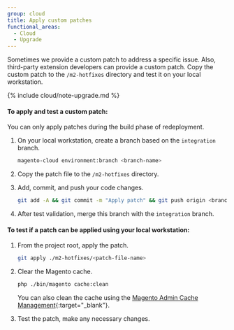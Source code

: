 ```yaml
---
group: cloud
title: Apply custom patches
functional_areas:
  - Cloud
  - Upgrade
---
```

Sometimes we provide a custom patch to address a specific issue. Also, third-party extension developers can provide a custom patch. Copy the custom patch to the `/m2-hotfixes` directory and test it on your local workstation.

{% include cloud/note-upgrade.md %}

#### To apply and test a custom patch:

You can only apply patches during the build phase of redeployment.

1.  On your local workstation, create a branch based on the `integration` branch.

    ```bash
    magento-cloud environment:branch <branch-name>
    ```

1.  Copy the patch file to the `/m2-hotfixes` directory.

1.  Add, commit, and push your code changes.

    ```bash
    git add -A && git commit -m "Apply patch" && git push origin <branch name>
    ```

1.  After test validation, merge this branch with the `integration` branch.

#### To test if a patch can be applied using your local workstation:

1.  From the project root, apply the patch.

    ```bash
    git apply ./m2-hotfixes/<patch-file-name>
    ```

1.  Clear the Magento cache.

    ```bash
    php ./bin/magento cache:clean
    ```

    You can also clean the cache using the [Magento Admin Cache Management](http://docs.magento.com/m2/ee/user_guide/system/cache-management.html){:target="_blank"}.

1.  Test the patch, make any necessary changes.

